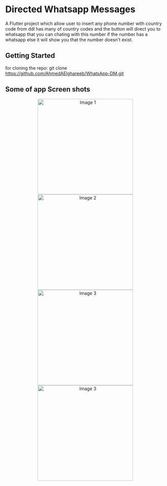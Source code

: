 # Directed Whatsapp Messages 

A Flutter project which allow user to insert any phone number with country code from ddl has many of country codes and the button will direct you to whatsapp that you can chating with this number if the number has a whatsapp else it will show you that the number doesn't exist.

## Getting Started
for cloning the repo: git clone https://github.com/AhmedAElghareeb/WhatsApp-DM.git

## Some of app Screen shots

<p align="center">
  <img src="https://github.com/user-attachments/assets/56b612a4-cfea-41a6-a045-ecaa590a6db1" alt="Image 1" width="300"/>
  <img src="https://github.com/user-attachments/assets/de6a6584-b140-43a0-90fa-ef4dd0e89a77" alt="Image 2" width="300"/>
  <img src="https://github.com/user-attachments/assets/f55dacb2-6b57-436e-a010-a4676740d7ae" alt="Image 3" width="300"/>
  <img src="https://github.com/user-attachments/assets/24dc28c7-0bd9-47d6-93a5-72b353a15fbc" alt="Image 3" width="300"/>
</p>
